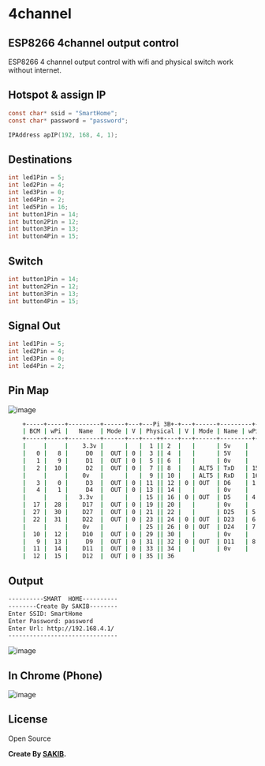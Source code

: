 # 4channel
## ESP8266 4channel output control
ESP8266 4 channel output control with wifi and physical switch work without internet.


## Hotspot & assign IP
```c
const char* ssid = "SmartHome";
const char* password = "password";

IPAddress apIP(192, 168, 4, 1);
```


## Destinations

```c
int led1Pin = 5;
int led2Pin = 4;
int led3Pin = 0;
int led4Pin = 2;
int led5Pin = 16;
int button1Pin = 14;
int button2Pin = 12;
int button3Pin = 13;
int button4Pin = 15;
```


## Switch
```c
int button1Pin = 14;
int button2Pin = 12;
int button3Pin = 13;
int button4Pin = 15;
```


## Signal Out
```c
int led1Pin = 5;
int led2Pin = 4;
int led3Pin = 0;
int led4Pin = 2;
```

## Pin Map
![image](https://user-images.githubusercontent.com/23399426/223462919-ab55a11b-597c-4c8e-b36f-f241d67a6128.png)

```sh
    +-----+-----+---------+------+---+---Pi 3B+-+---+------+---------+-----+-----+
    | BCM | wPi |   Name  | Mode | V | Physical | V | Mode | Name | wPi | BCM |
    +-----+-----+---------+------+---+----++----+---+------+---------+-----+-----+
    |     |     |    3.3v |      |   |  1 || 2  |   |      | 5v    |     |     |
    |   0 |   8 |     D0  |  OUT | 0 |  3 || 4  |   |      | 5V    |     |     |
    |   1 |   9 |     D1  |  OUT | 0 |  5 || 6  |   |      | 0v    |     |     |
    |   2 |  10 |     D2  |  OUT | 0 |  7 || 8  |   | ALT5 | TxD   | 15  | 14  |
    |     |     |    0v   |      |   |  9 || 10 |   | ALT5 | RxD   | 16  | 15  |
    |   3 |   0 |     D3  |  OUT | 0 | 11 || 12 | 0 | OUT  | D6    | 1   | 18  |
    |   4 |   1 |     D4  |  OUT | 0 | 13 || 14 |   |      | 0v    |     |     |
    |     |     |   3.3v  |      |   | 15 || 16 | 0 | OUT  | D5    | 4   | 23  |
    |  17 |  28 |    D17  |  OUT | 0 | 19 || 20 |   |      | 0v    |     |     |
    |  27 |  30 |    D27  |  OUT | 0 | 21 || 22 |   |      | D25   | 5   | 24  |
    |  22 |  31 |    D22  |  OUT | 0 | 23 || 24 | 0 | OUT  | D23   | 6   | 25  |
    |     |     |    0v   |      |   | 25 || 26 | 0 | OUT  | D24   | 7   | 28  |
    |  10 |  12 |    D10  |  OUT | 0 | 29 || 30 |   |      | 0v    |     |     |
    |   9 |  13 |     D9  |  OUT | 0 | 31 || 32 | 0 | OUT  | D11   | 8   | 30  |
    |  11 |  14 |    D11  |  OUT | 0 | 33 || 34 |   |      | 0v    |     |     |
    |  12 |  15 |    D12  |  OUT | 0 | 35 || 36

```

## Output
```sh
----------SMART  HOME----------
--------Create By SAKIB--------
Enter SSID: SmartHome
Enter Password: password
Enter Url: http://192.168.4.1/
-------------------------------
```
![image](https://user-images.githubusercontent.com/23399426/223452619-b3e1160f-d85c-4211-832e-6b2fb46d9565.png)


## In Chrome (Phone)
![image](https://user-images.githubusercontent.com/23399426/223451439-b82d88cf-304a-480d-b7f3-c6bc576cdc2e.png)


## License
Open Source

**Create By [SAKIB](https://sakibweb.github.io).**
